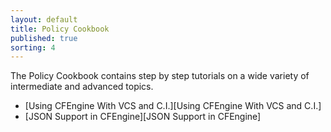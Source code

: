 ```yaml
---
layout: default
title: Policy Cookbook
published: true
sorting: 4
---
```


The Policy Cookbook contains step by step tutorials on a wide variety of intermediate and advanced topics.

* [Using CFEngine With VCS and C.I.][Using CFEngine With VCS and C.I.]
* [JSON Support in CFEngine][JSON Support in CFEngine]

 

 